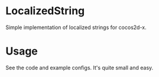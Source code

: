 LocalizedString
===============

Simple implementation of localized strings for cocos2d-x.

Usage
===============

See the code and example configs. It's quite small and easy.
